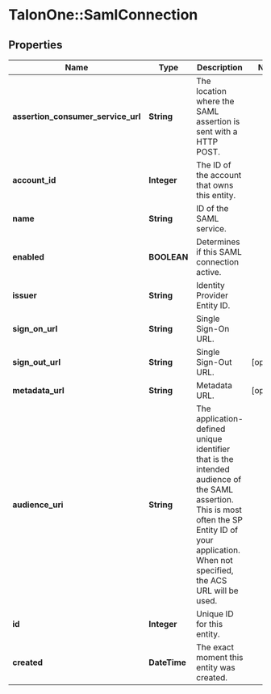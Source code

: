 # TalonOne::SamlConnection

## Properties
Name | Type | Description | Notes
------------ | ------------- | ------------- | -------------
**assertion_consumer_service_url** | **String** | The location where the SAML assertion is sent with a HTTP POST. | 
**account_id** | **Integer** | The ID of the account that owns this entity. | 
**name** | **String** | ID of the SAML service. | 
**enabled** | **BOOLEAN** | Determines if this SAML connection active. | 
**issuer** | **String** | Identity Provider Entity ID. | 
**sign_on_url** | **String** | Single Sign-On URL. | 
**sign_out_url** | **String** | Single Sign-Out URL. | [optional] 
**metadata_url** | **String** | Metadata URL. | [optional] 
**audience_uri** | **String** | The application-defined unique identifier that is the intended audience of the SAML assertion. This is most often the SP Entity ID of your application. When not specified, the ACS URL will be used.  | 
**id** | **Integer** | Unique ID for this entity. | 
**created** | **DateTime** | The exact moment this entity was created. | 


